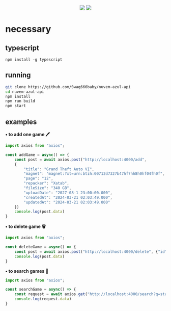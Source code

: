 <p align="center">
 <img src="https://raw.githubusercontent.com/MicaelliMedeiros/micaellimedeiros/master/image/computer-illustration.png"/>

<img src="https://img.shields.io/badge/TypeScript-black?style=for-the-badge&logo=typescript&logoColor=white"/>
</p>

# necessary 

## typescript 
```
npm install -g typescript
```

## running 
```bash
git clone https://github.com/Swag666baby/nuvem-azul-api
cd nuvem-azul-api
npm install
npm run build
npm start
```

## examples 
**• to add one game 🖊️**
```typescript 
import axios from "axios";

const addGame = async() => {
    const post = await axios.post("http://localhost:4000/add", 
    {
        "title": "Grand Theft Auto VI",
        "magnet": "magnet:?xt=urn:btih:00712d7327b47hf7hh8h0hf04fh0f",
        "page": "12",
        "repacker": "Xatab",
        "fileSize": "340 GB",
        "uploadDate": "2027-08-1 23:00:00.000",
        "createdAt": "2024-03-21 02:03:49.000",
        "updatedAt": "2024-03-21 02:03:49.000"
    })
    console.log(post.data)
}
```

**• to delete game 🗑**
```typescript 
import axios from "axios";

const deleteGame = async() => {
    const post = await axios.post("http://localhost:4000/delete", {"id": 1})
    console.log(post.data)
}
```

**• to search games 🔎**
```typescript 
import axios from "axios";

const searchGame = async() => {
    const request = await axios.get("http://localhost:4000/search?q=stardew")
    console.log(request.data)
}
```
